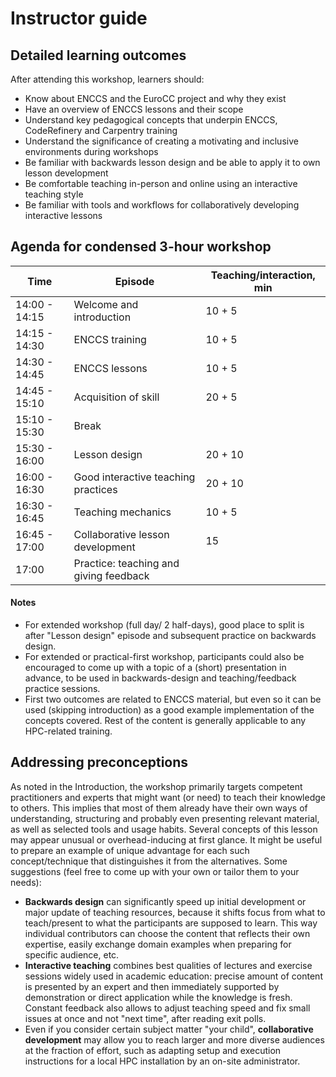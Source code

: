 # Instructor guide

## Detailed learning outcomes

After attending this workshop, learners should:
- Know about ENCCS and the EuroCC project and why they exist
- Have an overview of ENCCS lessons and their scope
- Understand key pedagogical concepts that underpin ENCCS, CodeRefinery and Carpentry training
- Understand the significance of creating a motivating and inclusive environments during workshops
- Be familiar with backwards lesson design and be able to apply it to own lesson development
- Be comfortable teaching in-person and online using an interactive teaching style
- Be familiar with tools and workflows for collaboratively developing interactive lessons


## Agenda for condensed 3-hour workshop

| Time | Episode | Teaching/interaction, min |
| ---- | ------- | ------------------------- |
| 14:00 - 14:15 | Welcome and introduction |10 +  5| 
| 14:15 - 14:30 | ENCCS training |10 +  5| 
| 14:30 - 14:45 | ENCCS lessons |10 +  5| 
| 14:45 - 15:10 | Acquisition of skill |20 +  5| 
| 15:10 - 15:30 | Break |  |
| 15:30 - 16:00 | Lesson design |20 + 10| 
| 16:00 - 16:30 | Good interactive teaching practices |20 + 10| 
| 16:30 - 16:45 | Teaching mechanics |10 +  5|
| 16:45 - 17:00 | Collaborative lesson development |15|
| 17:00 | Practice: teaching and giving feedback | |


#### Notes

- For extended workshop (full day/ 2 half-days), good place to split is after "Lesson design" episode and subsequent practice on backwards design.
- For extended or practical-first workshop, participants could also be encouraged to come up with a topic of a (short) presentation in advance, to be used in backwards-design and teaching/feedback practice sessions.
- First two outcomes are related to ENCCS material, but even so it can be used (skipping introduction) as a good example implementation of the concepts covered. Rest of the content is generally applicable to any HPC-related training.


## Addressing preconceptions

As noted in the Introduction, the workshop primarily targets competent practitioners and experts that might want (or need) to teach their knowledge to others. This implies that most of them already have their own ways of understanding, structuring and probably even presenting relevant material, as well as selected tools and usage habits. Several concepts of this lesson may appear unusual or overhead-inducing at first glance.
It might be useful to prepare an example of unique advantage for each such concept/technique that distinguishes it from the alternatives. Some suggestions (feel free to come up with your own or tailor them to your needs):
- **Backwards design** can significantly speed up initial development or major update of teaching resources, because it shifts focus from what to teach/present to what the participants are supposed to learn. This way individual contributors can choose the content that reflects their own expertise, easily exchange domain examples when preparing for specific audience, etc.
- **Interactive teaching** combines best qualities of lectures and exercise sessions widely used in academic education: precise amount of content is presented by an expert and then immediately supported by demonstration or direct application while the knowledge is fresh. Constant feedback also allows to adjust teaching speed and fix small issues at once and not "next time", after reading exit polls.
- Even if you consider certain subject matter "your child", **collaborative development** may allow you to reach larger and more diverse audiences at the fraction of effort, such as adapting setup and execution instructions for a local HPC installation by an on-site administrator.


